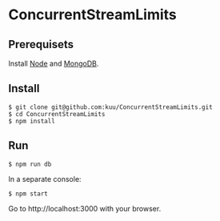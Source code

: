 # ConcurrentStreamLimits

## Prerequisets

Install [Node](https://nodejs.org) and [MongoDB](https://www.mongodb.org).

## Install

```
$ git clone git@github.com:kuu/ConcurrentStreamLimits.git
$ cd ConcurrentStreamLimits
$ npm install
```

## Run

```
$ npm run db
```

In a separate console:
```
$ npm start
```

Go to http://localhost:3000 with your browser.
